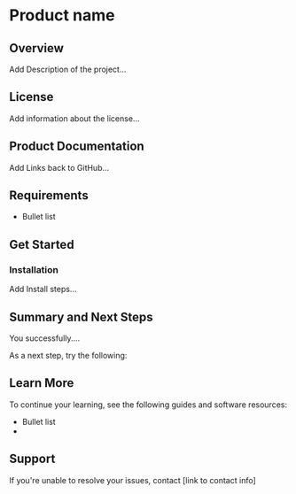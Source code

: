 # Product name
## Overview 
Add Description of the project... 
## License
Add information about the license...
## Product Documentation
Add Links back to GitHub...
## Requirements
- Bullet list

## Get Started
### Installation
Add Install steps...

## Summary and Next Steps
You successfully....

As a next step, try the following: 

## Learn More
To continue your learning, see the following guides and software resources:
- Bullet list
-
## Support
If you're unable to resolve your issues, contact [link to contact info]
